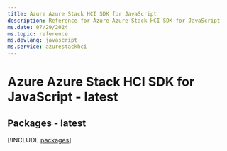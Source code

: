 ```yaml
---
title: Azure Azure Stack HCI SDK for JavaScript
description: Reference for Azure Azure Stack HCI SDK for JavaScript
ms.date: 07/29/2024
ms.topic: reference
ms.devlang: javascript
ms.service: azurestackhci
---
```

# Azure Azure Stack HCI SDK for JavaScript - latest
## Packages - latest
[!INCLUDE [packages](azure-stack-hci-index.md)]